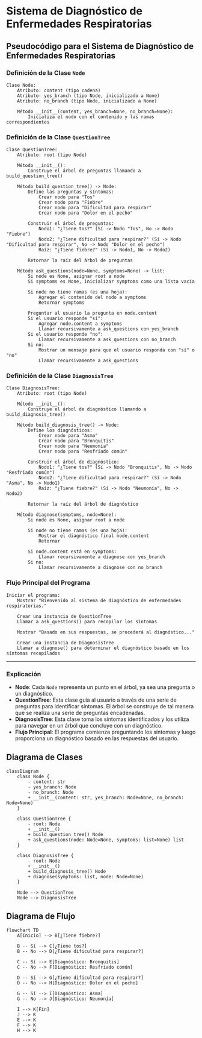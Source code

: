 # Sistema de Diagnóstico de Enfermedades Respiratorias

## Pseudocódigo para el Sistema de Diagnóstico de Enfermedades Respiratorias

### Definición de la Clase `Node`
```pseudocode
Clase Node:
    Atributo: content (tipo cadena)
    Atributo: yes_branch (tipo Node, inicializado a None)
    Atributo: no_branch (tipo Node, inicializado a None)

    Método __init__(content, yes_branch=None, no_branch=None):
        Inicializa el nodo con el contenido y las ramas correspondientes
```

### Definición de la Clase `QuestionTree`
```pseudocode
Clase QuestionTree:
    Atributo: root (tipo Node)

    Método __init__():
        Construye el árbol de preguntas llamando a build_question_tree()

    Método build_question_tree() -> Node:
        Define las preguntas y síntomas:
            Crear nodo para "Tos"
            Crear nodo para "Fiebre"
            Crear nodo para "Dificultad para respirar"
            Crear nodo para "Dolor en el pecho"
        
        Construir el árbol de preguntas:
            Nodo1: "¿Tiene tos?" (Sí -> Nodo "Tos", No -> Nodo "Fiebre")
            Nodo2: "¿Tiene dificultad para respirar?" (Sí -> Nodo "Dificultad para respirar", No -> Nodo "Dolor en el pecho")
            Raíz: "¿Tiene fiebre?" (Sí -> Nodo1, No -> Nodo2)
        
        Retornar la raíz del árbol de preguntas

    Método ask_questions(node=None, symptoms=None) -> list:
        Si node es None, asignar root a node
        Si symptoms es None, inicializar symptoms como una lista vacía
        
        Si node no tiene ramas (es una hoja):
            Agregar el contenido del nodo a symptoms
            Retornar symptoms
        
        Preguntar al usuario la pregunta en node.content
        Si el usuario responde "sí":
            Agregar node.content a symptoms
            Llamar recursivamente a ask_questions con yes_branch
        Si el usuario responde "no":
            Llamar recursivamente a ask_questions con no_branch
        Si no:
            Mostrar un mensaje para que el usuario responda con "sí" o "no"
            Llamar recursivamente a ask_questions
```

### Definición de la Clase `DiagnosisTree`
```pseudocode
Clase DiagnosisTree:
    Atributo: root (tipo Node)

    Método __init__():
        Construye el árbol de diagnóstico llamando a build_diagnosis_tree()

    Método build_diagnosis_tree() -> Node:
        Define los diagnósticos:
            Crear nodo para "Asma"
            Crear nodo para "Bronquitis"
            Crear nodo para "Neumonía"
            Crear nodo para "Resfriado común"
        
        Construir el árbol de diagnóstico:
            Nodo1: "¿Tiene tos?" (Sí -> Nodo "Bronquitis", No -> Nodo "Resfriado común")
            Nodo2: "¿Tiene dificultad para respirar?" (Sí -> Nodo "Asma", No -> Nodo1)
            Raíz: "¿Tiene fiebre?" (Sí -> Nodo "Neumonía", No -> Nodo2)
        
        Retornar la raíz del árbol de diagnóstico

    Método diagnose(symptoms, node=None):
        Si node es None, asignar root a node

        Si node no tiene ramas (es una hoja):
            Mostrar el diagnóstico final node.content
            Retornar
        
        Si node.content está en symptoms:
            Llamar recursivamente a diagnose con yes_branch
        Si no:
            Llamar recursivamente a diagnose con no_branch
```

### Flujo Principal del Programa
```pseudocode
Iniciar el programa:
    Mostrar "Bienvenido al sistema de diagnóstico de enfermedades respiratorias."

    Crear una instancia de QuestionTree
    Llamar a ask_questions() para recopilar los síntomas

    Mostrar "Basado en sus respuestas, se procederá al diagnóstico..."

    Crear una instancia de DiagnosisTree
    Llamar a diagnose() para determinar el diagnóstico basado en los síntomas recopilados
```

---

### Explicación

- **Node**: Cada `Node` representa un punto en el árbol, ya sea una pregunta o un diagnóstico.
- **QuestionTree**: Esta clase guía al usuario a través de una serie de preguntas para identificar síntomas. El árbol se construye de tal manera que se realiza una serie de preguntas encadenadas.
- **DiagnosisTree**: Esta clase toma los síntomas identificados y los utiliza para navegar en un árbol que concluye con un diagnóstico.
- **Flujo Principal**: El programa comienza preguntando los síntomas y luego proporciona un diagnóstico basado en las respuestas del usuario.

## Diagrama de Clases

```mermaid
classDiagram
    class Node {
        - content: str
        - yes_branch: Node
        - no_branch: Node
        + __init__(content: str, yes_branch: Node=None, no_branch: Node=None)
    }

    class QuestionTree {
        - root: Node
        + __init__()
        + build_question_tree() Node
        + ask_questions(node: Node=None, symptoms: list=None) list
    }

    class DiagnosisTree {
        - root: Node
        + __init__()
        + build_diagnosis_tree() Node
        + diagnose(symptoms: list, node: Node=None)
    }

    Node --> QuestionTree
    Node --> DiagnosisTree
```
## Diagrama de Flujo

```mermaid
flowchart TD
    A[Inicio] --> B[¿Tiene fiebre?]
    
    B -- Sí --> C[¿Tiene tos?]
    B -- No --> D[¿Tiene dificultad para respirar?]
    
    C -- Sí --> E[Diagnóstico: Bronquitis]
    C -- No --> F[Diagnóstico: Resfriado común]
    
    D -- Sí --> G[¿Tiene dificultad para respirar?]
    D -- No --> H[Diagnóstico: Dolor en el pecho]

    G -- Sí --> I[Diagnóstico: Asma]
    G -- No --> J[Diagnóstico: Neumonía]

    I --> K[Fín]
    J --> K
    E --> K
    F --> K
    H --> K

```

